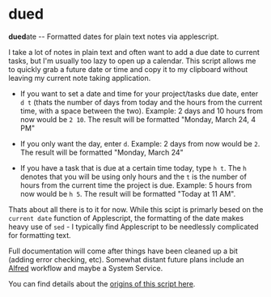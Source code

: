 dued
====

<b>dued</b>ate -- Formatted dates for plain text notes via applescript. 

I take a lot of notes in plain text and often want to add a due date to current tasks, but I'm usually too lazy to open up a calendar. This script allows me to quickly grab a future date or time and copy it to my clipboard without leaving my current note taking application. 

- If you want to set a date and time for your project/tasks due date, enter `d t` (thats the number of days from today and the hours from the current time, with a space between the two). Example: 2 days and 10 hours from now would be `2 10`. The result will be formatted "Monday, March 24, 4 PM"

- If you only want the day, enter `d`. Example: 2 days from now would be `2`. The result will be formatted "Monday, March 24"

- If you have a task that is due at a certain time today, type `h t`. The `h` denotes that you will be using only hours and the `t` is the number of hours from the current time the project is due. Example: 5 hours from now would be `h 5`. The result will be formatted "Today at 11 AM". 

Thats about all there is to it for now. While this scipt is primarly besed on the `current date` function of Applescript, the formatting of the date makes heavy use of `sed` - I typically find Applescript to be needlessly complicated for formatting text. 

Full documentation will come after things have been cleaned up a bit (adding error checking, etc). Somewhat distant future plans include an [Alfred](http://www.alfredapp.com/) workflow and maybe a System Service.  

You can find details about the [origins of this script here](http://scriptogr.am/unforswearing/post/future-dates). 
